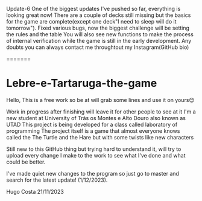 
Update-6
One of the biggest updates I've pushed so far, everything is looking great now!
There are a couple of decks still missing but the basics for the game are complete(except one deck"I need to sleep will do it tomorrow").
Fixed various bugs, now the biggest challenge will be setting the rules and the table
You will also see new functions to make the process of internal verification while the game is still in the early development.
Any doubts you can always contact me throughtout my Instagram(GitHub bio)

=======

# Lebre-e-Tartaruga-the-game

Hello,
This is a free work so be at will grab some lines and use it on yours😊

Work in progress after finishing will leave it for other people to see at it
I'm a new student at University of Trás os Montes e Alto Douro also known as UTAD
This project is being developed for a class called laboratory of programming
The project itself is a game that almost everyone knows called the The Turtle and the Hare but with some twists like new characters

Still new to this GitHub thing but trying hard to understand it, will try to upload every change I make to the work to see what I've done and what could be better.

I've made quiet new changes to the program so just go to master and search for the latest update! (1/12/2023).





Hugo Costa 21/11/2023

